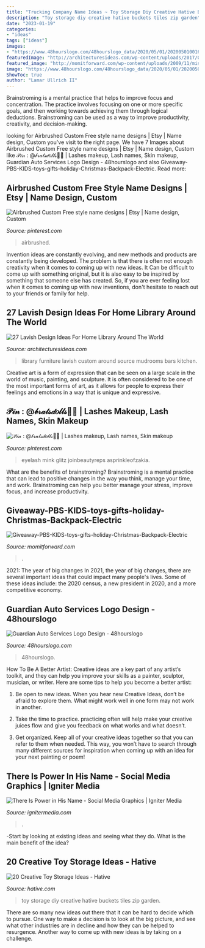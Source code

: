 ```yaml
---
title: "Trucking Company Name Ideas ~ Toy Storage Diy Creative Hative Buckets Tiles Zip Garden"
description: "Toy storage diy creative hative buckets tiles zip garden"
date: "2023-01-19"
categories:
- "ideas"
tags: ["ideas"]
images:
- "https://www.48hourslogo.com/48hourslogo_data/2020/05/01/2020050100160072188.jpg"
featuredImage: "http://architecturesideas.com/wp-content/uploads/2017/08/20-8.jpg"
featured_image: "http://momitforward.com/wp-content/uploads/2009/11/misc-2442.jpg"
image: "https://www.48hourslogo.com/48hourslogo_data/2020/05/01/2020050100160072188.jpg"
ShowToc: true
author: "Lamar Ullrich II"
---
```



Brainstroming is a mental practice that helps to improve focus and concentration. The practice involves focusing on one or more specific goals, and then working towards achieving them through logical deductions. Brainstroming can be used as a way to improve productivity, creativity, and decision-making.

	

		
looking for Airbrushed Custom Free style name designs | Etsy | Name design, Custom you've visit to the right page. We have 7 Images about Airbrushed Custom Free style name designs | Etsy | Name design, Custom like 𝒫𝒾𝓃 : @𝒷𝓇𝒶𝓉𝓈𝒹𝑜𝓁𝓁𝓈🥵🥶 | Lashes makeup, Lash names, Skin makeup, Guardian Auto Services Logo Design - 48hourslogo and also Giveaway-PBS-KIDS-toys-gifts-holiday-Christmas-Backpack-Electric. Read more:
		
    
## Airbrushed Custom Free Style Name Designs | Etsy | Name Design, Custom

<img loading=lazy src="https://i.pinimg.com/736x/a9/57/86/a95786bddb7fefbc8c84a2f42126c892.jpg" onerror="this.onerror=null;this.src='https://tse3.mm.bing.net/th?id=OIP.vUZ7onyl8iyKQuoTqWYJjQHaHa&amp;pid=15.1';" alt="Airbrushed Custom Free style name designs | Etsy | Name design, Custom">

_Source: pinterest.com_

>airbrushed. 

	

Invention ideas are constantly evolving, and new methods and products are constantly being developed. The problem is that there is often not enough creativity when it comes to coming up with new ideas. It Can be difficult to come up with something original, but it is also easy to be inspired by something that someone else has created. So, if you are ever feeling lost when it comes to coming up with new inventions, don't hesitate to reach out to your friends or family for help.

    
## 27 Lavish Design Ideas For Home Library Around The World

<img loading=lazy src="http://architecturesideas.com/wp-content/uploads/2017/08/20-8.jpg" onerror="this.onerror=null;this.src='https://tse3.mm.bing.net/th?id=OIP.J9AngcBIgVuhwoQFxjrbrQHaE8&amp;pid=15.1';" alt="27 Lavish Design Ideas For Home Library Around The World">

_Source: architecturesideas.com_

>library furniture lavish custom around source mudrooms bars kitchen. 

	

Creative art is a form of expression that can be seen on a large scale in the world of music, painting, and sculpture. It is often considered to be one of the most important forms of art, as it allows for people to express their feelings and emotions in a way that is unique and expressive.

    
## 𝒫𝒾𝓃 : @𝒷𝓇𝒶𝓉𝓈𝒹𝑜𝓁𝓁𝓈🥵🥶 | Lashes Makeup, Lash Names, Skin Makeup

<img loading=lazy src="https://i.pinimg.com/736x/e9/6b/c3/e96bc3e4db3a0020876d5bded93b6cc9.jpg" onerror="this.onerror=null;this.src='https://tse2.mm.bing.net/th?id=OIP.rlLkCbsNvZhfHC4IjEZNcAHaH3&amp;pid=15.1';" alt="𝒫𝒾𝓃 : @𝒷𝓇𝒶𝓉𝓈𝒹𝑜𝓁𝓁𝓈🥵🥶 | Lashes makeup, Lash names, Skin makeup">

_Source: pinterest.com_

>eyelash mink glitz joinbeautyreps asprinkleofzakia. 

	

What are the benefits of brainstroming?
Brainstroming is a mental practice that can lead to positive changes in the way you think, manage your time, and work. Brainstroming can help you better manage your stress, improve focus, and increase productivity.

    
## Giveaway-PBS-KIDS-toys-gifts-holiday-Christmas-Backpack-Electric

<img loading=lazy src="http://momitforward.com/wp-content/uploads/2009/11/misc-2442.jpg" onerror="this.onerror=null;this.src='https://tse2.mm.bing.net/th?id=OIP.wzYUe7P2c-qcMBGkf3BnEQHaLI&amp;pid=15.1';" alt="Giveaway-PBS-KIDS-toys-gifts-holiday-Christmas-Backpack-Electric">

_Source: momitforward.com_

>. 

	

2021: The year of big changes
In 2021, the year of big changes, there are several important ideas that could impact many people's lives. Some of these ideas include: the 2020 census, a new president in 2020, and a more competitive economy.

    
## Guardian Auto Services Logo Design - 48hourslogo

<img loading=lazy src="https://www.48hourslogo.com/48hourslogo_data/2020/05/01/2020050100160072188.jpg" onerror="this.onerror=null;this.src='https://tse3.mm.bing.net/th?id=OIP.D-jR4I0MSeZjCFD8NvfiFwAAAA&amp;pid=15.1';" alt="Guardian Auto Services Logo Design - 48hourslogo">

_Source: 48hourslogo.com_

>48hourslogo. 

	

How To Be A Better Artist:
Creative ideas are a key part of any artist’s toolkit, and they can help you improve your skills as a painter, sculptor, musician, or writer. Here are some tips to help you become a better artist:
1. Be open to new ideas. When you hear new Creative Ideas, don’t be afraid to explore them. What might work well in one form may not work in another.

2. Take the time to practice. practicing often will help make your creative juices flow and give you feedback on what works and what doesn’t.

3. Get organized. Keep all of your creative ideas together so that you can refer to them when needed. This way, you won’t have to search through many different sources for inspiration when coming up with an idea for your next painting or poem!

    
## There Is Power In His Name - Social Media Graphics | Igniter Media

<img loading=lazy src="https://assets.ignitermedia.com/products/28507-there-is-power-in-his-name/preview/image" onerror="this.onerror=null;this.src='https://tse1.mm.bing.net/th?id=OIP.FFLSxcD4EH7Afx7K6OT4gAAAAA&amp;pid=15.1';" alt="There Is Power in His Name - Social Media Graphics | Igniter Media">

_Source: ignitermedia.com_

>. 

	

-Start by looking at existing ideas and seeing what they do. What is the main benefit of the idea? 

    
## 20 Creative Toy Storage Ideas - Hative

<img loading=lazy src="https://hative.com/wp-content/uploads/2014/11/toy-storage-ideas/7-buckets-and-zip-tiles-as-diy-toy-storage.jpg" onerror="this.onerror=null;this.src='https://tse1.mm.bing.net/th?id=OIP.W76bRteOP4ABpjNebYdGGgHaLI&amp;pid=15.1';" alt="20 Creative Toy Storage Ideas - Hative">

_Source: hative.com_

>toy storage diy creative hative buckets tiles zip garden. 

	

There are so many new ideas out there that it can be hard to decide which to pursue. One way to make a decision is to look at the big picture, and see what other industries are in decline and how they can be helped to resurgence. Another way to come up with new ideas is by taking on a challenge.

